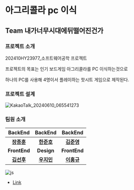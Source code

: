 # 아그리콜라 pc 이식
## Team 내가너무시대에뒤떨어진건가
### 프로젝트 소개 
  202410HY23977_소프트웨어공학 프로젝트
  
  프로젝트의 목표는 인기 보드게임 아그리콜라를 PC 이식하는것으로

  하나의 PC를 사용해 4명이서 플레이하는 핫시트 게임으로 제작된다.

  ### 프로젝트 설계
  ![KakaoTalk_20240610_065541273](https://github.com/GoGradually/Agricola/assets/109227134/4ff08754-9eae-46b4-aa9a-5c59db9fdf3f)

  
### 팀원 소개


|BackEnd|BackEnd|BackEnd|
|:---:|:---:|:---:|
|[**장종훈**](https://github.com/KKIIO21)|[**한준호**](https://github.com/GoGradually)|[**김준영**](https://github.com/trueu1120)|
|**FrontEnd**|**Design**|**FrontEnd**|
|[**김선후**](https://github.com/HiImSUN)|[**우지민**](https://github.com/jimino3o)|[**이홍규**](https://github.com/hongkyuLee)|

  
![js](https://img.shields.io/badge/Jira-0052CC?style=for-the-badge&logo=Jira&logoColor=white) 
- [Link](https://nnsdsg.atlassian.net/jira/software/projects/SCRUM/boards/1/timeline?shared=&atlOrigin=eyJpIjoiMmZmMjMyMzNiNTMwNDRjN2EwZjJlMDZjODc2MWRiZDIiLCJwIjoiaiJ9)
